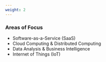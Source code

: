 ```yaml
---
weight: 2
---
```


### Areas of Focus

- Software-as-a-Service (SaaS)
- Cloud Computing & Distributed Computing
- Data Analysis & Business Intelligence
- Internet of Things (IoT)